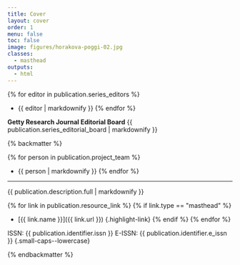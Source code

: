 ```yaml
---
title: Cover
layout: cover
order: 1
menu: false
toc: false
image: figures/horakova-poggi-02.jpg
classes:
  - masthead
outputs:
  - html
---
```


<div class="masthead_info remove-paragraph-indent">

{% for editor in publication.series_editors %}
- {{ editor | markdownify }}
{% endfor %}

**Getty Research Journal Editorial Board**
{{ publication.series_editorial_board | markdownify }}

</div>

{% backmatter %}

{% for person in publication.project_team %}
- {{ person | markdownify }}
{% endfor %}

---

{{ publication.description.full | markdownify }}

{% for link in publication.resource_link %}
{% if link.type == "masthead" %}
- [{{ link.name }}]({{ link.url }}) {.highlight-link}
{% endif %}
{% endfor %}

ISSN: {{ publication.identifier.issn }} 
E-ISSN: {{ publication.identifier.e_issn }} {.small-caps--lowercase}

{% endbackmatter %}
